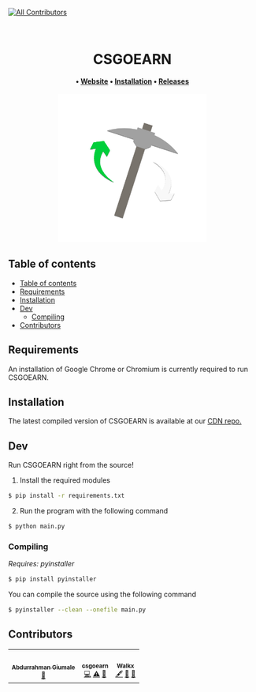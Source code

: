 <!-- ALL-CONTRIBUTORS-BADGE:START - Do not remove or modify this section -->
[![All Contributors](https://img.shields.io/badge/all_contributors-3-orange.svg?style=flat-square)](#contributors-)
<!-- ALL-CONTRIBUTORS-BADGE:END -->
<div align=center>
  <br/>
  <h1>CSGOEARN</h1>
  <strong>
   •
  <a href="https://csgoearn.xyz">Website</a>
   •
  <a href="#installation">Installation</a>
   •
  <a href="https://github.com/CSGOEARN-DEV/cdn/releases">Releases</a>
  </strong>
  <br>
  <br>
  <img height="300" src="/assets/icon.png">
</div>

## Table of contents
- [Table of contents](#table-of-contents)
- [Requirements](#requirements)
- [Installation](#installation)
- [Dev](#dev)
  - [Compiling](#compiling)
- [Contributors](#contributors)

## Requirements
An installation of Google Chrome or Chromium is currently required to run CSGOEARN.


## Installation
The latest compiled version of CSGOEARN is available at our [CDN repo.](https://github.com/CSGOEARN-DEV/cdn/releases/latest)

## Dev
Run CSGOEARN right from the source!

1. Install the required modules
```bash
$ pip install -r requirements.txt
```
2. Run the program with the following command
```bash
$ python main.py
```
### Compiling
_Requires: pyinstaller_
```bash
$ pip install pyinstaller
```

You can compile the source using the following command
```bash
$ pyinstaller --clean --onefile main.py
```

## Contributors
<!-- ALL-CONTRIBUTORS-LIST:START - Do not remove or modify this section -->
<!-- prettier-ignore-start -->
<!-- markdownlint-disable -->
<table>
  <tr>
    <td align="center"><a href="https://github.com/Abdxrrahman"><img src="https://avatars.githubusercontent.com/u/71223870?v=4?s=100" width="100px;" alt=""/><br /><sub><b>Abdurrahman Giumale</b></sub></a><br /><a href="#design-Abdxrrahman" title="Design">🎨</a></td>
    <td align="center"><a href="https://github.com/csgoearn"><img src="https://avatars.githubusercontent.com/u/87618149?v=4?s=100" width="100px;" alt=""/><br /><sub><b>csgoearn</b></sub></a><br /><a href="https://github.com/CSGOEARN-DEV/csgoearn/commits?author=csgoearn" title="Code">💻</a> <a href="https://github.com/CSGOEARN-DEV/csgoearn/commits?author=csgoearn" title="Tests">⚠️</a> <a href="#projectManagement-csgoearn" title="Project Management">📆</a></td>
    <td align="center"><a href="https://walkx.org"><img src="https://avatars.githubusercontent.com/u/71191962?v=4?s=100" width="100px;" alt=""/><br /><sub><b>Walkx</b></sub></a><br /><a href="#content-walkxcode" title="Content">🖋</a> <a href="https://github.com/CSGOEARN-DEV/csgoearn/commits?author=walkxcode" title="Documentation">📖</a> <a href="#projectManagement-walkxcode" title="Project Management">📆</a></td>
  </tr>
</table>

<!-- markdownlint-restore -->
<!-- prettier-ignore-end -->

<!-- ALL-CONTRIBUTORS-LIST:END -->
